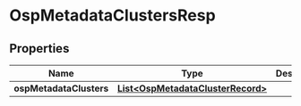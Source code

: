 # OspMetadataClustersResp

## Properties
Name | Type | Description | Notes
------------ | ------------- | ------------- | -------------
**ospMetadataClusters** | [**List&lt;OspMetadataClusterRecord&gt;**](OspMetadataClusterRecord.md) |  |  [optional]
